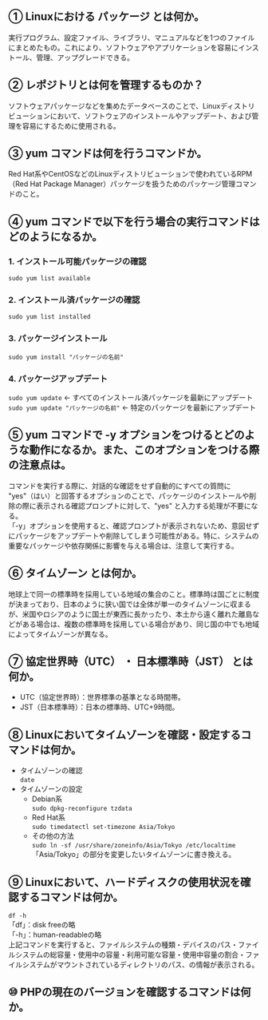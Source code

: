 ## ① Linuxにおける パッケージ とは何か。

実行プログラム、設定ファイル、ライブラリ、マニュアルなどを1つのファイルにまとめたもの。これにより、ソフトウェアやアプリケーションを容易にインストール、管理、アップグレードできる。

## ② レポジトリとは何を管理するものか？

ソフトウェアパッケージなどを集めたデータベースのことで、Linuxディストリビューションにおいて、ソフトウェアのインストールやアップデート、および管理を容易にするために使用される。

## ③ yum コマンドは何を行うコマンドか。

Red Hat系やCentOSなどのLinuxディストリビューションで使われているRPM（Red Hat Package Manager）パッケージを扱うためのパッケージ管理コマンドのこと。

## ④ yum コマンドで以下を行う場合の実行コマンドはどのようになるか。

### 1. インストール可能パッケージの確認

`sudo yum list available`

### 2. インストール済パッケージの確認

`sudo yum list installed`

### 3. パッケージインストール

`sudo yum install "パッケージの名前"`

### 4. パッケージアップデート

`sudo yum update` ← すべてのインストール済パッケージを最新にアップデート  
`sudo yum update "パッケージの名前"` ← 特定のパッケージを最新にアップデート

## ⑤ yum コマンドで -y オプションをつけるとどのような動作になるか。また、このオプションをつける際の注意点は。

コマンドを実行する際に、対話的な確認をせず自動的にすべての質問に "yes"（はい）と回答するオプションのことで、パッケージのインストールや削除の際に表示される確認プロンプトに対して、"yes" と入力する処理が不要になる。  
「-y」オプションを使用すると、確認プロンプトが表示されないため、意図せずにパッケージをアップデートや削除してしまう可能性がある。特に、システムの重要なパッケージや依存関係に影響を与える場合は、注意して実行する。

## ⑥ タイムゾーン とは何か。

地球上で同一の標準時を採用している地域の集合のこと。標準時は国ごとに制度が決まっており、日本のように狭い国では全体が単一のタイムゾーンに収まるが、米国やロシアのように国土が東西に長かったり、本土から遠く離れた離島などがある場合は、複数の標準時を採用している場合があり、同じ国の中でも地域によってタイムゾーンが異なる。

## ⑦ 協定世界時（UTC） ・ 日本標準時（JST） とは何か。

* UTC（協定世界時）：世界標準の基準となる時間帯。
* JST（日本標準時）：日本の標準時、UTC+9時間。

## ⑧ Linuxにおいてタイムゾーンを確認・設定するコマンドは何か。

* タイムゾーンの確認  
`date`
* タイムゾーンの設定
  * Debian系  
  `sudo dpkg-reconfigure tzdata`
  * Red Hat系  
  `sudo timedatectl set-timezone Asia/Tokyo`
  * その他の方法  
  `sudo ln -sf /usr/share/zoneinfo/Asia/Tokyo /etc/localtime`  
  「Asia/Tokyo」の部分を変更したいタイムゾーンに書き換える。

## ⑨ Linuxにおいて、ハードディスクの使用状況を確認するコマンドは何か。

`df -h`  
「df」：disk freeの略  
「-h」：human-readableの略  
上記コマンドを実行すると、ファイルシステムの種類・デバイスのパス・ファイルシステムの総容量・使用中の容量・利用可能な容量・使用中容量の割合・ファイルシステムがマウントされているディレクトリのパス、の情報が表示される。

## ⑩ PHPの現在のバージョンを確認するコマンドは何か。